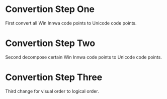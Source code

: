 # Convertion Step One
First convert all Win Innwa code points to Unicode code points.

# Convertion Step Two
Second decompose certain Win Innwa code points to Unicode code points.

# Convertion Step Three
Third change for visual order to logical order.
